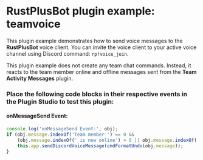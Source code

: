 # **RustPlusBot** plugin example: teamvoice

This plugin example demonstrates how to send voice messages to the **RustPlusBot** voice client. You can invite the voice client to your active voice channel using Discord command: `rp!voice_join`.

This plugin example does not create any team chat commands. Instead, it reacts to the team member online and offline messages sent from the **Team Activity Messages** plugin.

### Place the following code blocks in their respective events in the Plugin Studio to test this plugin:

#### onMessageSend Event:

```js
console.log('onMessageSend Event:', obj);
if (obj.message.indexOf('Team member ') == 0 &&
    (obj.message.indexOf(' is now online') > 0 || obj.message.indexOf(' is now offline') > 0)) {
    this.app.sendDiscordVoiceMessage(cmdFormatUndo(obj.message));
}
```
